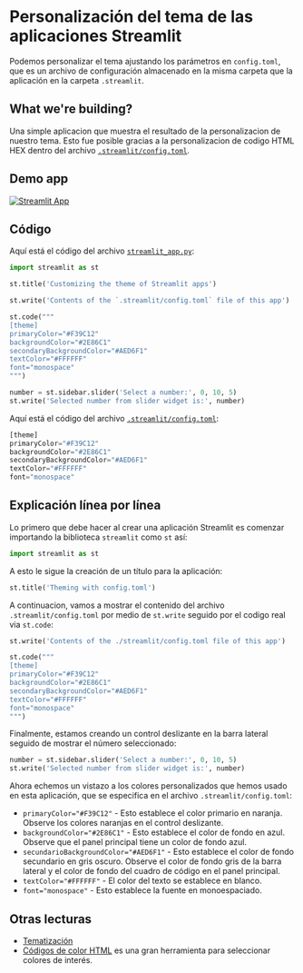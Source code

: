 # Personalización del tema de las aplicaciones Streamlit

Podemos personalizar el tema ajustando los parámetros en `config.toml`, que es un archivo de configuración almacenado en la misma carpeta que la aplicación en la carpeta `.streamlit`.

## What we're building?

Una simple aplicacion que muestra el resultado de la personalizacion de nuestro tema. Esto fue posible gracias a la personalizacion de codigo HTML HEX dentro del archivo [`.streamlit/config.toml`](https://github.com/dataprofessor/streamlit-custom-theme/blob/master/.streamlit/config.toml).

## Demo app

[![Streamlit App](https://static.streamlit.io/badges/streamlit_badge_black_white.svg)](https://share.streamlit.io/dataprofessor/streamlit-custom-theme/)

## Código
Aquí está el código del archivo [`streamlit_app.py`](https://github.com/dataprofessor/streamlit-custom-theme/blob/master/streamlit_app.py):
```python
import streamlit as st

st.title('Customizing the theme of Streamlit apps')

st.write('Contents of the `.streamlit/config.toml` file of this app')

st.code("""
[theme]
primaryColor="#F39C12"
backgroundColor="#2E86C1"
secondaryBackgroundColor="#AED6F1"
textColor="#FFFFFF"
font="monospace"
""")

number = st.sidebar.slider('Select a number:', 0, 10, 5)
st.write('Selected number from slider widget is:', number)
```

Aquí está el código del archivo [`.streamlit/config.toml`](https://github.com/dataprofessor/streamlit-custom-theme/blob/master/.streamlit/config.toml):
```python
[theme]
primaryColor="#F39C12"
backgroundColor="#2E86C1"
secondaryBackgroundColor="#AED6F1"
textColor="#FFFFFF"
font="monospace"
```

## Explicación línea por línea
Lo primero que debe hacer al crear una aplicación Streamlit es comenzar importando la biblioteca `streamlit` como `st` así:
```python
import streamlit as st
```

A esto le sigue la creación de un título para la aplicación:
```python
st.title('Theming with config.toml')
```

A continuacion, vamos a mostrar el contenido del archivo `.streamlit/config.toml` por medio de `st.write` seguido por el codigo real via `st.code`:
```python
st.write('Contents of the ./streamlit/config.toml file of this app')

st.code("""
[theme]
primaryColor="#F39C12"
backgroundColor="#2E86C1"
secondaryBackgroundColor="#AED6F1"
textColor="#FFFFFF"
font="monospace"
""")
```

Finalmente, estamos creando un control deslizante en la barra lateral seguido de mostrar el número seleccionado:
```python
number = st.sidebar.slider('Select a number:', 0, 10, 5)
st.write('Selected number from slider widget is:', number)
```

Ahora echemos un vistazo a los colores personalizados que hemos usado en esta aplicación, que se especifica en el archivo `.streamlit/config.toml`:
- `primaryColor="#F39C12"` - Esto establece el color primario en naranja. Observe los colores naranjas en el control deslizante.
- `backgroundColor="#2E86C1"` - Esto establece el color de fondo en azul. Observe que el panel principal tiene un color de fondo azul.
- `secundarioBackgroundColor="#AED6F1"` - Esto establece el color de fondo secundario en gris oscuro. Observe el color de fondo gris de la barra lateral y el color de fondo del cuadro de código en el panel principal.
- `textColor="#FFFFFF"` - El color del texto se establece en blanco.
- `font="monospace"` - Esto establece la fuente en monoespaciado.


## Otras lecturas
- [Tematización](https://docs.streamlit.io/library/advanced-features/theming)
- [Códigos de color HTML](https://htmlcolorcodes.com/) es una gran herramienta para seleccionar colores de interés.
